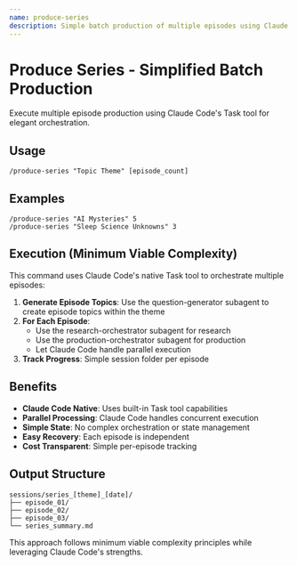 ```yaml
---
name: produce-series
description: Simple batch production of multiple episodes using Claude Code's native capabilities
---
```


# Produce Series - Simplified Batch Production

Execute multiple episode production using Claude Code's Task tool for elegant orchestration.

## Usage

```
/produce-series "Topic Theme" [episode_count]
```

## Examples

```
/produce-series "AI Mysteries" 5
/produce-series "Sleep Science Unknowns" 3
```

## Execution (Minimum Viable Complexity)

This command uses Claude Code's native Task tool to orchestrate multiple episodes:

1. **Generate Episode Topics**: Use the question-generator subagent to create episode topics within the theme
2. **For Each Episode**: 
   - Use the research-orchestrator subagent for research
   - Use the production-orchestrator subagent for production
   - Let Claude Code handle parallel execution
3. **Track Progress**: Simple session folder per episode

## Benefits

- **Claude Code Native**: Uses built-in Task tool capabilities
- **Parallel Processing**: Claude Code handles concurrent execution
- **Simple State**: No complex orchestration or state management
- **Easy Recovery**: Each episode is independent
- **Cost Transparent**: Simple per-episode tracking

## Output Structure

```
sessions/series_[theme]_[date]/
├── episode_01/
├── episode_02/
├── episode_03/
└── series_summary.md
```

This approach follows minimum viable complexity principles while leveraging Claude Code's strengths.